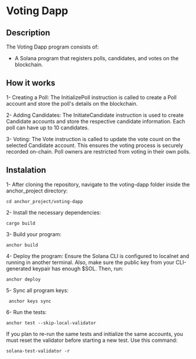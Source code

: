 # Voting Dapp

## Description

The Voting Dapp program consists of:

- A Solana program that registers polls, candidates, and votes on the
  blockchain.

## How it works

1- Creating a Poll: The InitializePoll instruction is called to create a Poll
account and store the poll's details on the blockchain.

2- Adding Candidates: The InitiateCandidate instruction is used to create
Candidate accounts and store the respective candidate information. Each poll can
have up to 10 candidates.

3- Voting: The Vote instruction is called to update the vote count on the
selected Candidate account. This ensures the voting process is securely recorded
on-chain. Poll owners are restricted from voting in their own polls.

## Instalation

1- After cloning the repository, navigate to the voting-dapp folder inside the
anchor_project directory:

`cd anchor_project/voting-dapp`

2- Install the necessary dependencies:

`cargo build`

3- Build your program:

`anchor build`

4- Deploy the program: Ensure the Solana CLI is configured to localnet and
running in another terminal. Also, make sure the public key from your
CLI-generated keypair has enough $SOL. Then, run:

`anchor deploy`

5- Sync all program keys:

` anchor keys sync`

6- Run the tests:

`anchor test --skip-local-validator`

If you plan to re-run the same tests and initialize the same accounts, you must
reset the validator before starting a new test. Use this command:

`solana-test-validator -r`
